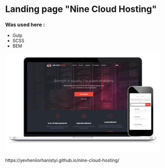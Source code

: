# Landing page "Nine Cloud Hosting"
### Was used here :
- Gulp
- SCSS
- BEM
<p>
  <img src="img/preview-host.png"/>
</p>
https://yevheniiorhanistyi.github.io/nine-cloud-hosting/
